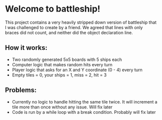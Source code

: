 # Welcome to battleship!
This project contains a very heavily stripped down version of battleship that I was challenged to create by a friend. We agreed that lines with only braces did not count, and neither did the object declaration line.

## How it works:
- Two randomly generated 5x5 boards with 5 ships each
- Computer logic that makes random hits every turn
- Player logic that asks for an X and Y coordinate (0 - 4) every turn
- Empty tiles = 0, your ships = 1, miss = 2, hit = 3

## Problems:
- Currently no logic to handle hitting the same tile twice. It will increment a tile more than once without any issue. Will fix later
- Code is run by a while loop with a break condition. Probably will fix later
